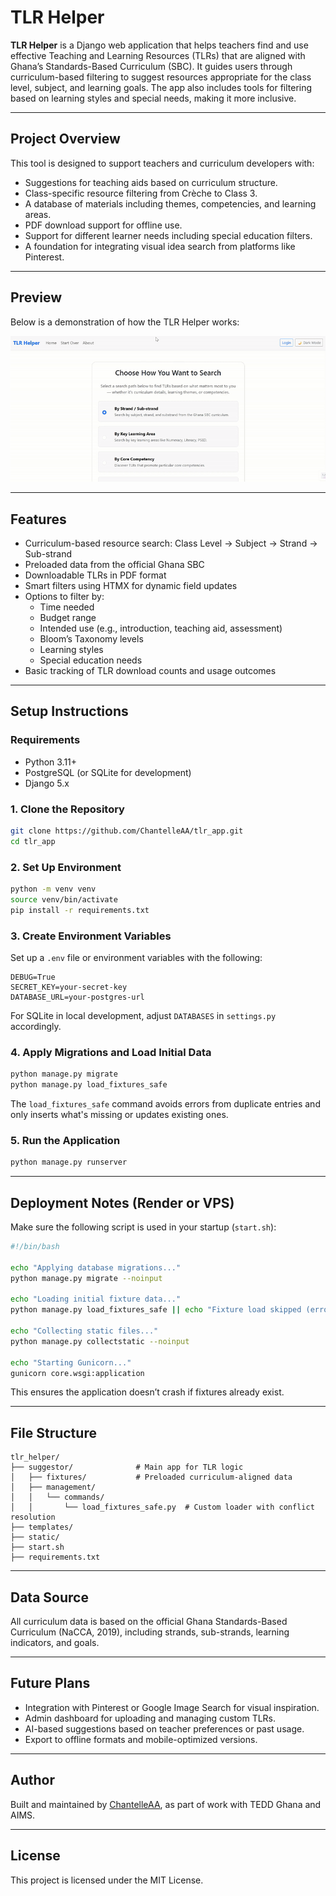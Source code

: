 # TLR Helper

**TLR Helper** is a Django web application that helps teachers find and use effective Teaching and Learning Resources (TLRs) that are aligned with Ghana’s Standards-Based Curriculum (SBC). It guides users through curriculum-based filtering to suggest resources appropriate for the class level, subject, and learning goals. The app also includes tools for filtering based on learning styles and special needs, making it more inclusive.

---

## Project Overview

This tool is designed to support teachers and curriculum developers with:

- Suggestions for teaching aids based on curriculum structure.
- Class-specific resource filtering from Crèche to Class 3.
- A database of materials including themes, competencies, and learning areas.
- PDF download support for offline use.
- Support for different learner needs including special education filters.
- A foundation for integrating visual idea search from platforms like Pinterest.

---

## Preview

Below is a demonstration of how the TLR Helper works:

![TLR Helper Demo](https://github.com/ChantelleAA/tlr_app/blob/clearer_searches/tlr_helper.gif)

---

## Features

- Curriculum-based resource search: Class Level → Subject → Strand → Sub-strand
- Preloaded data from the official Ghana SBC
- Downloadable TLRs in PDF format
- Smart filters using HTMX for dynamic field updates
- Options to filter by:
  - Time needed
  - Budget range
  - Intended use (e.g., introduction, teaching aid, assessment)
  - Bloom’s Taxonomy levels
  - Learning styles
  - Special education needs
- Basic tracking of TLR download counts and usage outcomes

---

## Setup Instructions

### Requirements

- Python 3.11+
- PostgreSQL (or SQLite for development)
- Django 5.x

### 1. Clone the Repository

```bash
git clone https://github.com/ChantelleAA/tlr_app.git
cd tlr_app
````

### 2. Set Up Environment

```bash
python -m venv venv
source venv/bin/activate
pip install -r requirements.txt
```

### 3. Create Environment Variables

Set up a `.env` file or environment variables with the following:

```
DEBUG=True
SECRET_KEY=your-secret-key
DATABASE_URL=your-postgres-url
```

For SQLite in local development, adjust `DATABASES` in `settings.py` accordingly.

### 4. Apply Migrations and Load Initial Data

```bash
python manage.py migrate
python manage.py load_fixtures_safe
```

The `load_fixtures_safe` command avoids errors from duplicate entries and only inserts what's missing or updates existing ones.

### 5. Run the Application

```bash
python manage.py runserver
```

---

## Deployment Notes (Render or VPS)

Make sure the following script is used in your startup (`start.sh`):

```bash
#!/bin/bash

echo "Applying database migrations..."
python manage.py migrate --noinput

echo "Loading initial fixture data..."
python manage.py load_fixtures_safe || echo "Fixture load skipped (error or already loaded)"

echo "Collecting static files..."
python manage.py collectstatic --noinput

echo "Starting Gunicorn..."
gunicorn core.wsgi:application
```

This ensures the application doesn’t crash if fixtures already exist.

---

## File Structure

```
tlr_helper/
├── suggestor/              # Main app for TLR logic
│   ├── fixtures/           # Preloaded curriculum-aligned data
│   ├── management/
│   │   └── commands/
│   │       └── load_fixtures_safe.py  # Custom loader with conflict resolution
├── templates/
├── static/
├── start.sh
├── requirements.txt
```

---

## Data Source

All curriculum data is based on the official Ghana Standards-Based Curriculum (NaCCA, 2019), including strands, sub-strands, learning indicators, and goals.

---

## Future Plans

* Integration with Pinterest or Google Image Search for visual inspiration.
* Admin dashboard for uploading and managing custom TLRs.
* AI-based suggestions based on teacher preferences or past usage.
* Export to offline formats and mobile-optimized versions.

---

## Author

Built and maintained by [ChantelleAA](https://github.com/ChantelleAA), as part of work with TEDD Ghana and AIMS.

---

## License

This project is licensed under the MIT License.


